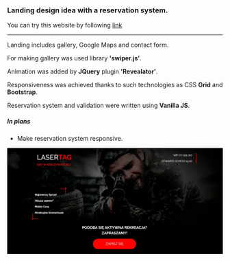 
### Landing design idea with a reservation system. ###

You can try this website by following [link](https://aandrasiuk.github.io/lasertag/)

----
Landing includes gallery, Google Maps and contact form. 

For making gallery was used library **'swiper.js'**. 

Animation was added by **JQuery** plugin **'Revealator'**.

Responsiveness was achieved thanks to such technologies as CSS **Grid** and **Bootstrap**.
 
Reservation system and validation were written using **Vanilla JS**. 

##### In plans #####
- Make reservation system responsive.


![Lasertag.](./dist/img/screenshot.jpg "Lasertag landing.")